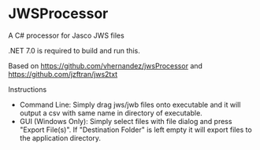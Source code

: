 # JWSProcessor

A C# processor for Jasco JWS files

.NET 7.0 is required to build and run this.

Based on https://github.com/vhernandez/jwsProcessor and https://github.com/jzftran/jws2txt

Instructions

- Command Line: Simply drag jws/jwb files onto executable and it will output a csv with same name in directory of executable.
- GUI (Windows Only): Simply select files with file dialog and press "Export File(s)". If "Destination Folder" is left empty it will export files to the application directory.
